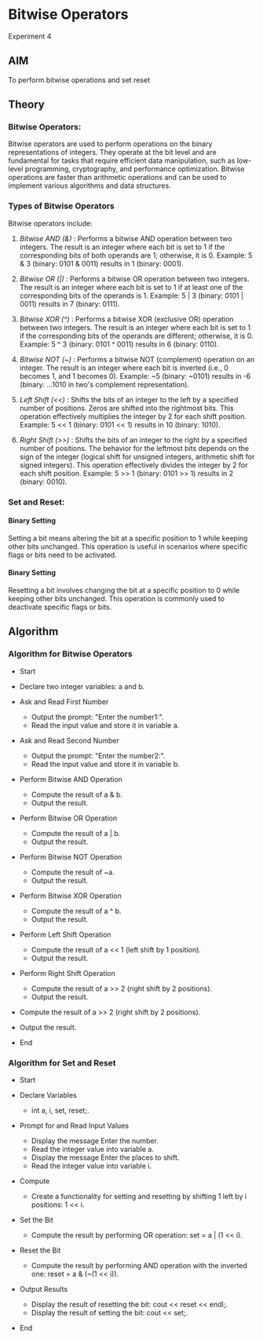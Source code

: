 # Bitwise Operators
Experiment 4

## AIM
To perform bitwise operations and set reset

## Theory
### Bitwise Operators:
Bitwise operators are used to perform operations on the binary representations of integers. They operate at the bit level and are fundamental for tasks that require efficient data manipulation, such as low-level programming, cryptography, and performance optimization. Bitwise operations are faster than arithmetic operations and can be used to implement various algorithms and data structures.

### Types of Bitwise Operators

Bitwise operators include:

1. *Bitwise AND (&)*
: Performs a bitwise AND operation between two integers. The result is an integer where each bit is set to 1 if the corresponding bits of both operands are 1; otherwise, it is 0.
Example:
5 & 3 (binary: 0101 & 0011) results in 1 (binary: 0001).

2. *Bitwise OR (|)*
: Performs a bitwise OR operation between two integers. The result is an integer where each bit is set to 1 if at least one of the corresponding bits of the operands is 1.
Example:
5 | 3 (binary: 0101 | 0011) results in 7 (binary: 0111).

3. *Bitwise XOR (^)*
: Performs a bitwise XOR (exclusive OR) operation between two integers. The result is an integer where each bit is set to 1 if the corresponding bits of the operands are different; otherwise, it is 0.
Example:
5 ^ 3 (binary: 0101 ^ 0011) results in 6 (binary: 0110).

4. *Bitwise NOT (~)*
: Performs a bitwise NOT (complement) operation on an integer. The result is an integer where each bit is inverted (i.e., 0 becomes 1, and 1 becomes 0).
Example:
~5 (binary: ~0101) results in -6 (binary: ...1010 in two's complement representation).

5. *Left Shift (<<)*
: Shifts the bits of an integer to the left by a specified number of positions. Zeros are shifted into the rightmost bits. This operation effectively multiplies the integer by 2 for each shift position.
Example:
5 << 1 (binary: 0101 << 1) results in 10 (binary: 1010).

6. *Right Shift (>>)*
: Shifts the bits of an integer to the right by a specified number of positions. The behavior for the leftmost bits depends on the sign of the integer (logical shift for unsigned integers, arithmetic shift for signed integers). This operation effectively divides the integer by 2 for each shift position.
Example:
5 >> 1 (binary: 0101 >> 1) results in 2 (binary: 0010).

### Set and Reset:
#### Binary Setting

Setting a bit means altering the bit at a specific position to 1 while keeping other bits unchanged. This operation is useful in scenarios where specific flags or bits need to be activated.

#### Binary Setting

Resetting a bit involves changing the bit at a specific position to 0 while keeping other bits unchanged. This operation is commonly used to deactivate specific flags or bits.

## Algorithm 
### Algorithm for Bitwise Operators
* Start  
* Declare two integer variables: a and b.

* Ask and Read First Number  

  * Output the prompt: "Enter the number1:".  
  * Read the input value and store it in variable a.

* Ask and Read Second Number  

  * Output the prompt: "Enter the number2:".  
  * Read the input value and store it in variable b.

* Perform Bitwise AND Operation  

  * Compute the result of a & b.  
  * Output the result.

* Perform Bitwise OR Operation  

  * Compute the result of a | b.  
  * Output the result.

* Perform Bitwise NOT Operation  

  * Compute the result of ~a.  
  * Output the result.

* Perform Bitwise XOR Operation  

  * Compute the result of a ^ b.  
  * Output the result.

* Perform Left Shift Operation  

  * Compute the result of a << 1 (left shift by 1 position).  
  * Output the result.

* Perform Right Shift Operation  

  * Compute the result of a >> 2 (right shift by 2 positions).  
  * Output the result.



* Compute the result of a >> 2 (right shift by 2 positions).
* Output the result.
* End

### Algorithm for Set and Reset


* Start

* Declare Variables

   * int a, i, set, reset;.

* Prompt for and Read Input Values

   * Display the message Enter the number.
   * Read the integer value into variable a.
   * Display the message Enter the places to shift.
   * Read the integer value into variable i.

* Compute

   * Create a functionality for setting and resetting by shifting 1 left by i positions: 1 << i.

* Set the Bit

   * Compute the result by performing OR operation: set = a | (1 << i).

* Reset the Bit

   * Compute the result by performing AND operation with the inverted one: reset = a & (~(1 << i)).

* Output Results

   * Display the result of resetting the bit: cout << reset << endl;.
   * Display the result of setting the bit: cout << set;.

* End
